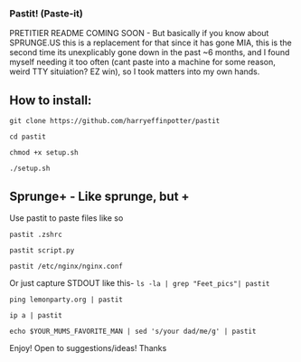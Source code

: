 ### Pastit! (Paste-it)

PRETITIER README COMING SOON - But basically if you know about SPRUNGE.US this is a replacement for that since it has gone MIA, this is the second time its unexplicably gone down in the past ~6 months, and I found myself needing it too often (cant paste into a machine for some reason, weird TTY situiation? EZ win), so I took matters into my own hands.

## How to install:

```git clone https://github.com/harryeffinpotter/pastit```

```cd pastit```

```chmod +x setup.sh```

```./setup.sh```


## Sprunge+ - Like sprunge, but +
Use pastit to paste files like so

`pastit .zshrc`

`pastit script.py`

`pastit /etc/nginx/nginx.conf`

  Or just capture STDOUT like this-
`ls -la | grep "Feet_pics"| pastit`

`ping lemonparty.org | pastit`

`ip a | pastit`

`echo $YOUR_MUMS_FAVORITE_MAN | sed 's/your dad/me/g' | pastit`






Enjoy! Open to suggestions/ideas! Thanks
